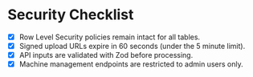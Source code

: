 # Security Checklist

- [x] Row Level Security policies remain intact for all tables.
- [x] Signed upload URLs expire in 60 seconds (under the 5 minute limit).
- [x] API inputs are validated with Zod before processing.
- [x] Machine management endpoints are restricted to admin users only.
